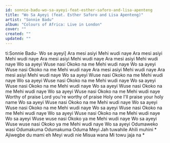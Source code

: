 ```yaml
---
id: sonnie-badu-wo-sa-ayeyi-feat-esther-saforo-and-lisa-apenteng
title: "Wo Sa Ayeyi (feat. Esther Saforo and Lisa Apenteng)"
artist: "Sonnie Badu"
album: "Colours of Africa: Live in London"
cover: ""
created: ""
updated: ""
---
```


ti:Sonnie Badu- Wo se ayeyi]
Ara mesi asiyi
Mehi wudi naye
Ara mesi asiyi
Mehi wudi naye
Ara mesi asiyi
Mehi wudi naye
Ara mesi asiyi
Mehi wudi naye
Wo sa ayeyi
Wuse nasi
Okoko na me
Mehi wudi naye
Wo sa ayeyi
Wuse nasi
Okoko na me
Mehi wudi naye
Ara mesi asiyi
Mehi wudi naye
Ara mesi asiyi
Mehi wudi naye
Wo sa ayeyi
Wuse nasi
Okoko  na me
Mehi wudi naye
Wo sa ayeyi
Wuse nasi
Okoko  na me
Mehi wudi naye
Wo sa ayeyi
Wuse nasi
Okoko  na me
Mehi wudi naye
Wo sa ayeyi
Wuse nasi
Okoko  na me
Mehi wudi naye
Wo sa ayeyi
Wuse nasi
Okoko  na me
Mehi wudi naye
Worthy of praise
Lord you're worthy of praise
Holy one I'll praise your holy name
Wo sa ayeyi
Wuse nasi
Okoko na me
Mehi wudi naye
Wo sa ayeyi
Wuse nasi
Okoko na me
Mehi wudi naye
Wo sa ayeyi
Wuse nasi
Okoko na me
Mehi wudi naye
Wo sa ayeyi
Wuse nasi
Okoko na me
Mehi wudi naye
Wo sa ayeyi
Wuse wuse nasi
Okoko ya me
Mehi wudi naye
Wo sa ayeyi
Wuse wuse nasi
Okoko ya me
Mehi wudi naye
Wo sa ayeyi
Odumaweko wasi
Odumakuma
Odumakuma
Oduma
Meyi
Jah tuwahile
Ahili muhini
*
Ajiwegbe du mami eh
Meyi wudi nie
Misua wana
Mi towu jaja na
*